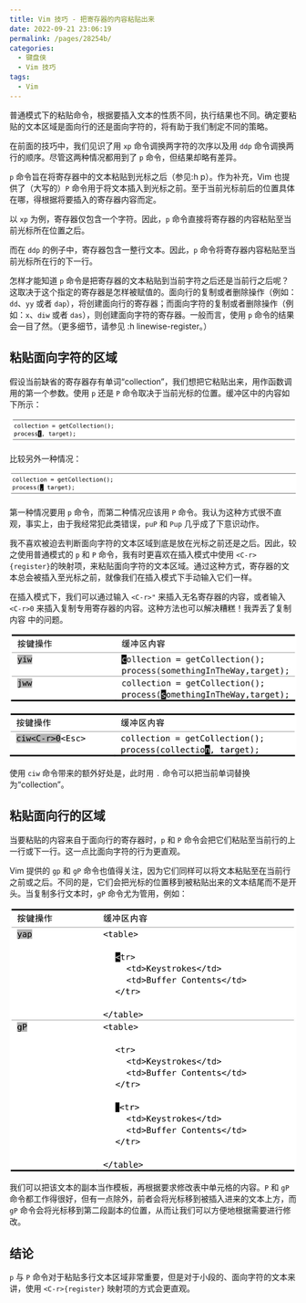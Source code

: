 ```yaml
---
title: Vim 技巧 - 把寄存器的内容粘贴出来
date: 2022-09-21 23:06:19
permalink: /pages/28254b/
categories:
  - 键盘侠
  - Vim 技巧
tags:
  - Vim
---
```


普通模式下的粘贴命令，根据要插入文本的性质不同，执行结果也不同。确定要粘贴的文本区域是面向行的还是面向字符的，将有助于我们制定不同的策略。

在前面的技巧中，我们见识了用 `xp` 命令调换两字符的次序以及用 `ddp` 命令调换两行的顺序。尽管这两种情况都用到了 `p` 命令，但结果却略有差异。

`p` 命令旨在将寄存器中的文本粘贴到光标之后（参见:h p）。作为补充，Vim 也提供了（大写的）`P` 命令用于将文本插入到光标之前。至于当前光标前后的位置具体在哪，得根据将要插入的寄存器内容而定。

以 `xp` 为例，寄存器仅包含一个字符。因此，`p` 命令直接将寄存器的内容粘贴至当前光标所在位置之后。

而在 `ddp` 的例子中，寄存器包含一整行文本。因此，`p` 命令将寄存器内容粘贴至当前光标所在行的下一行。

怎样才能知道 `p` 命令是把寄存器的文本粘贴到当前字符之后还是当前行之后呢？这取决于这个指定的寄存器是怎样被赋值的。面向行的复制或者删除操作（例如：`dd`、`yy` 或者 `dap`），将创建面向行的寄存器；而面向字符的复制或者删除操作（例如：`x`、`diw` 或者 `das`），则创建面向字符的寄存器。一般而言，使用 `p` 命令的结果会一目了然。（更多细节，请参见 :h linewise-register。）

## 粘贴面向字符的区域

假设当前缺省的寄存器存有单词“collection”，我们想把它粘贴出来，用作函数调用的第一个参数。使用 `p` 还是 `P` 命令取决于当前光标的位置。缓冲区中的内容如下所示：

![](../../.vuepress/public/img/vim/126.jpg)

比较另外一种情况：

![](../../.vuepress/public/img/vim/127.jpg)

第一种情况要用 `p` 命令，而第二种情况应该用 `P` 命令。我认为这种方式很不直观，事实上，由于我经常犯此类错误，`puP` 和 `Pup` 几乎成了下意识动作。

我不喜欢被迫去判断面向字符的文本区域到底是放在光标之前还是之后。因此，较之使用普通模式的 `p` 和 `P` 命令，我有时更喜欢在插入模式中使用 `<C-r>{register}`的映射项，来粘贴面向字符的文本区域。通过这种方式，寄存器的文本总会被插入至光标之前，就像我们在插入模式下手动输入它们一样。

在插入模式下，我们可以通过输入 `<C-r>"` 来插入无名寄存器的内容，或者输入 `<C-r>0` 来插入复制专用寄存器的内容。这种方法也可以解决糟糕！我弄丢了复制内容 中的问题。

![](../../.vuepress/public/img/vim/118.jpg)

![](../../.vuepress/public/img/vim/119.jpg)

使用 `ciw` 命令带来的额外好处是，此时用 `.` 命令可以把当前单词替换为“collection”。

## 粘贴面向行的区域

当要粘贴的内容来自于面向行的寄存器时，`p` 和 `P` 命令会把它们粘贴至当前行的上一行或下一行。这一点比面向字符的行为更直观。

Vim 提供的 `gp` 和 `gP` 命令也值得关注，因为它们同样可以将文本粘贴至在当前行之前或之后。不同的是，它们会把光标的位置移到被粘贴出来的文本结尾而不是开头。当复制多行文本时，`gP` 命令尤为管用，例如：

![](../../.vuepress/public/img/vim/120.jpg)

我们可以把该文本的副本当作模板，再根据要求修改表中单元格的内容。`P` 和 `gP` 命令都工作得很好，但有一点除外，前者会将光标移到被插入进来的文本上方，而 `gP` 命令会将光标移到第二段副本的位置，从而让我们可以方便地根据需要进行修改。

## 结论

`p` 与 `P` 命令对于粘贴多行文本区域非常重要，但是对于小段的、面向字符的文本来讲，使用 `<C-r>{register}` 映射项的方式会更直观。
